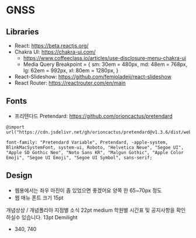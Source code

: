 # GNSS

## Libraries

- React: https://beta.reactjs.org/
- Chakra UI: https://chakra-ui.com/
  - https://www.coffeeclass.io/articles/use-disclosure-menu-chakra-ui
  - Media Query Breakpoint = {
    sm: 30em = 480px,
    md: 48em = 768px,
    lg: 62em = 992px,
    xl: 80em = 1280px,
    }
- React-Slideshow: https://github.com/femioladeji/react-slideshow
- React Router: https://reactrouter.com/en/main

## Fonts

- 프리텐다드 Pretendard: https://github.com/orioncactus/pretendard

```
@import url("https://cdn.jsdelivr.net/gh/orioncactus/pretendard@v1.3.6/dist/web/variable/pretendardvariable.css");
```

```
font-family: "Pretendard Variable", Pretendard, -apple-system, BlinkMacSystemFont, system-ui, Roboto, "Helvetica Neue", "Segoe UI", "Apple SD Gothic Neo", "Noto Sans KR", "Malgun Gothic", "Apple Color Emoji", "Segoe UI Emoji", "Segoe UI Symbol", sans-serif;
```

## Design

- 웹용에서는 좌우 마진이 좀 있었으면 좋겠어요
  양쪽 한 65~70px 정도
- 웹 매뉴 폰트 크기 15pt

개념상상 / 개념폴리아 지점별 소식 22pt medium
학원별 시간표 및 공지사항을 확인 하실수 있습니다. 13pt Demilight

- 340, 740
